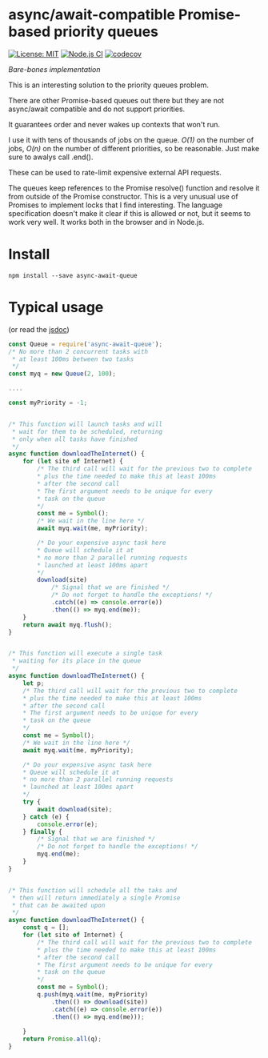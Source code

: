 # async/await-compatible Promise-based priority queues

[![License: MIT](https://img.shields.io/badge/License-MIT-yellow.svg)](https://opensource.org/licenses/MIT)
[![Node.js CI](https://github.com/mmomtchev/Queue/workflows/Node.js%20CI/badge.svg)](https://github.com/mmomtchev/Queue/actions?query=workflow%3A%22Node.js+CI%22)
[![codecov](https://codecov.io/gh/mmomtchev/Queue/branch/master/graph/badge.svg)](https://codecov.io/gh/mmomtchev/Queue)

*Bare-bones implementation*

This is an interesting solution to the priority queues problem.

There are other Promise-based queues out there but they are not async/await compatible and do not support priorities.

It guarantees order and never wakes up contexts that won't run.

I use it with tens of thousands of jobs on the queue. *O(1)* on the number of jobs, *O(n)* on the number of different priorities, so be reasonable. Just make sure to awalys call .end().

These can be used to rate-limit expensive external API requests.

The queues keep references to the Promise resolve() function and resolve it from outside of the Promise constructor.
This is a very unusual use of Promises to implement locks that I find interesting.
The language specification doesn't make it clear if this is allowed or not, but it seems to work very well.
It works both in the browser and in Node.js.

# Install

`npm install --save async-await-queue`

# Typical usage

(or read the [jsdoc](https://mmomtchev.github.io/Queue/))

```js
const Queue = require('async-await-queue');
/* No more than 2 concurrent tasks with
 * at least 100ms between two tasks
 */
const myq = new Queue(2, 100);

....

const myPriority = -1;


/* This function will launch tasks and will
 * wait for them to be scheduled, returning
 * only when all tasks have finished
 */
async function downloadTheInternet() {
	for (let site of Internet) {
		/* The third call will wait for the previous two to complete
		* plus the time needed to make this at least 100ms
		* after the second call
		* The first argument needs to be unique for every
		* task on the queue
		*/
		const me = Symbol();
		/* We wait in the line here */
		await myq.wait(me, myPriority);

		/* Do your expensive async task here
		* Queue will schedule it at
		* no more than 2 parallel running requests
		* launched at least 100ms apart
		*/
		download(site)
			/* Signal that we are finished */
			/* Do not forget to handle the exceptions! */
			.catch((e) => console.error(e))
			.then(() => myq.end(me));
	}
	return await myq.flush();
}


/* This function will execute a single task
 * waiting for its place in the queue
 */
async function downloadTheInternet() {
	let p;
	/* The third call will wait for the previous two to complete
	* plus the time needed to make this at least 100ms
	* after the second call
	* The first argument needs to be unique for every
	* task on the queue
	*/
	const me = Symbol();
	/* We wait in the line here */
	await myq.wait(me, myPriority);

	/* Do your expensive async task here
	* Queue will schedule it at
	* no more than 2 parallel running requests
	* launched at least 100ms apart
	*/
	try {
		await download(site);
	} catch (e) {
		console.error(e);
	} finally {
		/* Signal that we are finished */
		/* Do not forget to handle the exceptions! */
		myq.end(me);
	}
}


/* This function will schedule all the taks and
 * then will return immediately a single Promise
 * that can be awaited upon
 */
async function downloadTheInternet() {
	const q = [];
	for (let site of Internet) {
		/* The third call will wait for the previous two to complete
		* plus the time needed to make this at least 100ms
		* after the second call
		* The first argument needs to be unique for every
		* task on the queue
		*/
		const me = Symbol();
		q.push(myq.wait(me, myPriority)
			.then(() => download(site))
			.catch((e) => console.error(e))
			.then(() => myq.end(me)));
		
	}
	return Promise.all(q);
}
```
